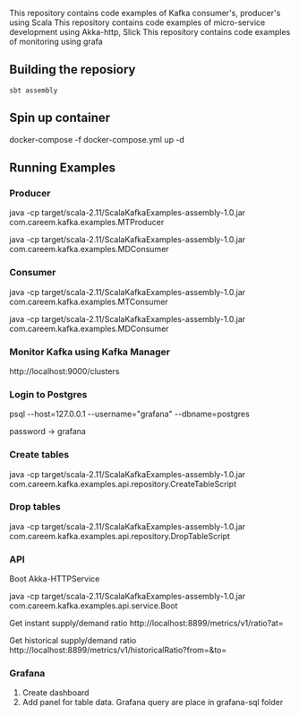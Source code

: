 This repository contains code examples of Kafka consumer's, producer's using Scala
This repository contains code examples of micro-service development using Akka-http, Slick
This repository contains code examples of monitoring using grafa

## Building the reposiory

    sbt assembly
    
## Spin up container

docker-compose -f docker-compose.yml up -d

## Running Examples

### Producer

java -cp target/scala-2.11/ScalaKafkaExamples-assembly-1.0.jar com.careem.kafka.examples.MTProducer 

java -cp target/scala-2.11/ScalaKafkaExamples-assembly-1.0.jar com.careem.kafka.examples.MDConsumer


### Consumer
java -cp target/scala-2.11/ScalaKafkaExamples-assembly-1.0.jar com.careem.kafka.examples.MTConsumer

java -cp target/scala-2.11/ScalaKafkaExamples-assembly-1.0.jar com.careem.kafka.examples.MDConsumer

### Monitor Kafka using Kafka Manager

http://localhost:9000/clusters

### Login to Postgres

psql --host=127.0.0.1 --username="grafana"  --dbname=postgres

password -> grafana

### Create tables

java -cp target/scala-2.11/ScalaKafkaExamples-assembly-1.0.jar com.careem.kafka.examples.api.repository.CreateTableScript

### Drop tables

java -cp target/scala-2.11/ScalaKafkaExamples-assembly-1.0.jar com.careem.kafka.examples.api.repository.DropTableScript

### API

Boot Akka-HTTPService

java -cp target/scala-2.11/ScalaKafkaExamples-assembly-1.0.jar com.careem.kafka.examples.api.service.Boot

Get instant supply/demand ratio http://localhost:8899/metrics/v1/ratio?at=<UTC timestamp>

Get historical supply/demand ratio http://localhost:8899/metrics/v1/historicalRatio?from=<UTC timestamp>&to=<UTC timestamp>

### Grafana

1. Create dashboard
2. Add panel for table data. Grafana query are place in grafana-sql folder

